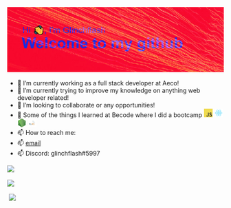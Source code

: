 <img src="https://github.com/glinchflash/glinchflash/blob/main/GithubHeader.jpg">


- 🔭 I’m currently working as a full stack developer at Aeco!
- 🌱 I’m currently trying to improve my knowledge on anything web developer related!
- 👯 I’m looking to collaborate or any opportunities!
- 🎁 Some of the things I learned at Becode where I did a bootcamp
<code><img height="20" src="https://raw.githubusercontent.com/github/explore/80688e429a7d4ef2fca1e82350fe8e3517d3494d/topics/javascript/javascript.png"></code>
<code><img height="20" src="https://raw.githubusercontent.com/github/explore/80688e429a7d4ef2fca1e82350fe8e3517d3494d/topics/react/react.png"></code>
<code><img height="20" src="https://raw.githubusercontent.com/github/explore/80688e429a7d4ef2fca1e82350fe8e3517d3494d/topics/nodejs/nodejs.png"></code>
<code><img height="20" src="https://raw.githubusercontent.com/github/explore/80688e429a7d4ef2fca1e82350fe8e3517d3494d/topics/mysql/mysql.png"></code>
- 📫 How to reach me:
- 📫 [email](mailto:glenn.olemans@hotmail.com)
- 📫 Discord: glinchflash#5997


<p align="left">
<img src="https://github-readme-stats.vercel.app/api?username=glinchflash&&show_icons=true&title_color=ff2d00&icon_color=ff2d00&text_color=ff2d00&bg_color=100c0b">
 
  <img 
    width="49%"
    src="http://github-readme-streak-stats.herokuapp.com?user=glinchflash&border=e4e2e2&theme=radical" />  
</p>
<p align="left">
  <img width="63%" src='https://svgshare.com/i/_Tx.svg' title='' />
  <img width="35%" src="https://github-readme-stats.vercel.app/api/top-langs/?username=glinchflash&layout=compact&theme=radical" /> 
</p>
